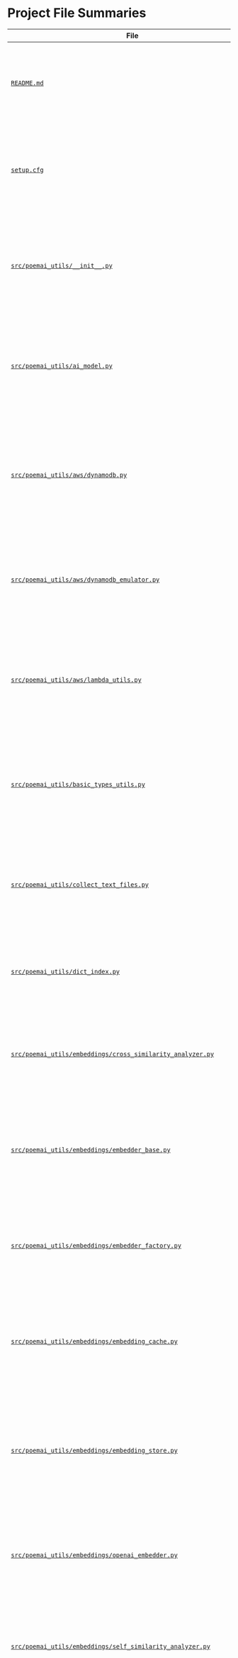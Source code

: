# Project File Summaries

| File | Summary |
| ---- | ------- |
| [`README.md`](README.md)| The 'poemai-utils' file serves as an overview of a package that provides a collection of utilities specifically designed for AI projects. It highlights the purpose of the package and indicates that it contains various tools and functionalities to assist in AI development. |
| [`setup.cfg`](setup.cfg)| This configuration file, `setup.cfg`, defines metadata and options for the `poemai-utils` Python project. It specifies project details, dependencies, package discovery, testing configurations, and code style settings. It also includes options for additional requirements and entry points for console scripts. |
| [`src/poemai_utils/__init__.py`](src/poemai_utils/__init__.py)| This file checks the Python version and imports the appropriate modules for retrieving package metadata. It attempts to get the version of the 'poemai-utils' package, handling cases where the package might not be found. The version information is stored in the `__version__` variable, defaulting to 'unknown' if not found. |
| [`src/poemai_utils/ai_model.py`](src/poemai_utils/ai_model.py)| This file defines an enumeration for AI API types and a class for managing AI models. The `AIModel` class allows for dynamic registration and retrieval of models, supports equality checks, and manages API types. It includes methods for adding models, finding them by key, and converting API types to the defined enumeration. |
| [`src/poemai_utils/aws/dynamodb.py`](src/poemai_utils/aws/dynamodb.py)| This file defines a DynamoDB utility class for handling serialization and deserialization of data types between Python and DynamoDB. It includes custom exceptions, a BinaryPoemai class for binary data, and a TypeDeserializerPoemai class for converting DynamoDB types to Python types. The main class, DynamoDB, initializes a connection to DynamoDB and provides a method to store items. |
| [`src/poemai_utils/aws/dynamodb_emulator.py`](src/poemai_utils/aws/dynamodb_emulator.py)| The file defines a `DynamoDBEmulator` class that simulates DynamoDB operations using SQLite for testing purposes. It includes methods for storing, retrieving, updating, and deleting items, as well as handling versioning and composite keys. The class is thread-safe and provides a simplistic query implementation. |
| [`src/poemai_utils/aws/lambda_utils.py`](src/poemai_utils/aws/lambda_utils.py)| This file defines a utility function, `extract_parameters`, for AWS Lambda functions to extract parameters from events triggered by API Gateway or SQS. It handles different event sources, merging query string and path parameters, and processes SQS messages. The function also manages JSON body parsing and EventBridge events, returning structured parameter data. |
| [`src/poemai_utils/basic_types_utils.py`](src/poemai_utils/basic_types_utils.py)| This file contains utility functions for text formatting and data manipulation. Key functions include adding line breaks for readability, truncating text for short displays, removing None values from dictionaries, comparing values as strings, and converting various types to boolean. These functions enhance data handling and presentation in the project. |
| [`src/poemai_utils/collect_text_files.py`](src/poemai_utils/collect_text_files.py)| This file is a Python script that collects source code files from a specified directory and its subdirectories, writing their contents into a single output text file. It allows filtering by file extensions, defaulting to Python files. The main components include the `collect_source_files` function and a command-line interface for user input. |
| [`src/poemai_utils/dict_index.py`](src/poemai_utils/dict_index.py)| The file defines a class `DictIndex` that indexes a list of dictionaries by specified keys, allowing retrieval of objects based on key-value pairs. It includes methods for initialization and fetching indexed objects, with error handling for key presence and data types. |
| [`src/poemai_utils/embeddings/cross_similarity_analyzer.py`](src/poemai_utils/embeddings/cross_similarity_analyzer.py)| The CrossSimilarityAnalyzer class analyzes the similarity between two lists of embeddings using two SelfSimilarityAnalyzer instances. It provides methods to add text and embeddings, compute a cross similarity matrix, and find top similar pairs or map embeddings from one list to another with scores. |
| [`src/poemai_utils/embeddings/embedder_base.py`](src/poemai_utils/embeddings/embedder_base.py)| The file defines the `EmbedderBase` class, which serves as a base class for embedding models. It includes an initializer that allows the option to use cosine similarity and an abstract method `embedding_dim` that must be implemented by subclasses. This structure is intended for creating various embedding strategies in the project. |
| [`src/poemai_utils/embeddings/embedder_factory.py`](src/poemai_utils/embeddings/embedder_factory.py)| This file defines a deprecated function `make_embedder` that creates an embedding model based on a given model ID. It attempts to instantiate either a `SentenceTransformerEmbedder` or an `OpenAIEmbedder` depending on the model type, handling errors for unknown models or unsupported embedding types. |
| [`src/poemai_utils/embeddings/embedding_cache.py`](src/poemai_utils/embeddings/embedding_cache.py)| This file defines classes for caching embeddings using either in-memory storage or SQLite database. The `EmbeddingCache` class provides methods to store and retrieve embeddings based on text input and model name, while `EmbeddingCacheSqliteDict` and `EmbeddingCacheMemory` extend this functionality for persistent and temporary storage, respectively. |
| [`src/poemai_utils/embeddings/embedding_store.py`](src/poemai_utils/embeddings/embedding_store.py)| The file defines the `EmbeddingStore` class, which manages text and their corresponding embeddings using an embedder and an optional embedding cache. It provides methods to add texts, query embeddings, and calculate similarity scores between embeddings. The class ensures that the embedder and cache are of the correct types and handles embedding creation and storage efficiently. |
| [`src/poemai_utils/embeddings/openai_embedder.py`](src/poemai_utils/embeddings/openai_embedder.py)| This file defines the `OpenAIEmbedder` class, which is responsible for generating embeddings using OpenAI's API. It initializes with a specified model and API key, checks model compatibility, and provides methods to calculate embeddings and retrieve the embedding dimensions. |
| [`src/poemai_utils/embeddings/self_similarity_analyzer.py`](src/poemai_utils/embeddings/self_similarity_analyzer.py)| The SelfSimilarityAnalyzer class analyzes text embeddings for self-similarity. It allows adding text and embeddings, querying for similar texts, and calculating a similarity matrix. Key methods include adding text/embeddings, querying for top similar items, and finding the most similar pairs based on cosine similarity or other metrics. |
| [`src/poemai_utils/embeddings/sentence_transformer_embedder.py`](src/poemai_utils/embeddings/sentence_transformer_embedder.py)| This file defines the `SentenceTransformerEmbedder` class, which extends the `EmbedderBase` class. It initializes a sentence transformer model for generating text embeddings and provides methods to calculate embeddings and retrieve the embedding dimensions. The class requires the `sentence-transformers` library for functionality. |
| [`src/poemai_utils/embeddings/sentence_transformer_embedding_model.py`](src/poemai_utils/embeddings/sentence_transformer_embedding_model.py)| This file defines an enumeration for various sentence transformer embedding models used in AI applications. It includes model names and their associated attributes, such as cosine similarity usage and embedding dimensions. The class also registers these models with the AIModel class, enhancing their functionality within the project. |
| [`src/poemai_utils/embeddings/sgpt_embedder.py`](src/poemai_utils/embeddings/sgpt_embedder.py)| This file defines the `SGPTEmbedder` class, which is an implementation of an embedding model using the SGPT architecture. It includes methods for tokenizing input text with special tokens, calculating weighted mean embeddings, and retrieving the embedding dimension. The class utilizes the Hugging Face Transformers library for model and tokenizer management. |
| [`src/poemai_utils/enum_utils.py`](src/poemai_utils/enum_utils.py)| This file defines utility functions for enhancing Python Enum classes with custom string representations and attributes. It includes functions to format enum instances as strings, add attributes to enums, and ensure consistency across enum definitions. The main components are functions for string representation and attribute management for enums. |
| [`src/poemai_utils/excel_writer.py`](src/poemai_utils/excel_writer.py)| This file defines a function `write_excel` that creates an Excel file using the `openpyxl` library. It takes a filename and a list of lists as data, formats the data, and writes it to an Excel sheet while adjusting column widths based on content length. It also handles hyperlinks and NaN values appropriately. |
| [`src/poemai_utils/expiring_cache.py`](src/poemai_utils/expiring_cache.py)| The ExpiringCache class implements a cache system that stores key-value pairs with a maximum size and an expiration time. It allows adding new entries and retrieving them while ensuring that expired or least recently used items are removed. The class uses a dictionary for storage and a deque to track the order of keys. |
| [`src/poemai_utils/file_utils.py`](src/poemai_utils/file_utils.py)| This file provides utility functions to retrieve resource paths and strings from a specified sub-package within a Python package. It uses the `pkg_resources` module to locate resources based on the package structure, allowing for easy access to files bundled with the package. |
| [`src/poemai_utils/llama_cpp/ask_llama.py`](src/poemai_utils/llama_cpp/ask_llama.py)| This file defines the `AskLlama` class, which interfaces with the Llama model for generating text completions. It includes methods for synchronous and asynchronous prompts, token counting, and error handling. The class utilizes configuration settings and logging for better management and debugging. |
| [`src/poemai_utils/openai/ask.py`](src/poemai_utils/openai/ask.py)| This file defines the `Ask` class for interacting with OpenAI's API, specifically for chat and completion tasks. It manages API keys, logging, and token counting, and provides methods to send prompts and receive responses from the model. Key components include methods for handling chat messages and managing API interactions. |
| [`src/poemai_utils/openai/llm_answer_cache.py`](src/poemai_utils/openai/llm_answer_cache.py)| The LLMAnswerCache class manages caching for answers generated by a language model. It provides methods to fetch and store answers in a cache using a unique key derived from input parameters. The cache key is calculated using a SHA-256 hash of the prompt and other parameters, ensuring efficient retrieval and storage of model responses. |
| [`src/poemai_utils/openai/llm_answer_cache_dao.py`](src/poemai_utils/openai/llm_answer_cache_dao.py)| This file defines an abstract base class for a cache data access object (DAO) for storing and retrieving LLM answers. It includes two implementations: one using SQLite for persistent storage and another using an in-memory dictionary. The main components are the abstract class LLMAnswerCacheDao and its concrete implementations LLMAnswerCacheSqliteDict and LLMAnswerCacheDaoDict. |
| [`src/poemai_utils/openai/openai_model.py`](src/poemai_utils/openai/openai_model.py)| This file defines an enumeration for various OpenAI models, including their attributes such as model keys, API types, and whether they support vision. It includes methods for retrieving models by key and registering AI models. The file enhances the functionality of the AI model management within the project. |
| [`src/poemai_utils/operations_utils.py`](src/poemai_utils/operations_utils.py)| This file defines a decorator for logging the execution time of functions and a class for handling graceful shutdowns of a program. The `log_call_time` decorator logs the function name and its execution duration, while the `GracefulStopper` class manages termination signals to allow for a clean exit. |
| [`src/poemai_utils/reranker.py`](src/poemai_utils/reranker.py)| This file contains functions for ranking items based on user-defined ranking functions. It includes methods to calculate ranks, rerank items with weighted scores, and normalize scores before ranking. The main components are `calc_rank`, `rerank`, `rerank_weighted_score`, and `rerank_weighted_score_normalized`, which facilitate flexible ranking strategies. |
| [`src/poemai_utils/simple.py`](src/poemai_utils/simple.py)| This file imports various components related to embeddings and OpenAI functionalities, including analyzers for cross and self-similarity, an embedding cache, and an OpenAI embedder. It also imports a model and an asking mechanism for OpenAI, indicating its role in handling and processing embeddings and interactions with OpenAI's services. |
| [`src/poemai_utils/simple_cache.py`](src/poemai_utils/simple_cache.py)| The file defines a `SimpleCache` class that implements a basic caching mechanism with a maximum size limit. It uses a dictionary to store cached items and a deque to maintain the order of keys. The class provides methods to add (`put`) and retrieve (`get`) cached data, ensuring that the least recently used items are removed when the cache exceeds its size limit. |
| [`src/poemai_utils/time_utils.py`](src/poemai_utils/time_utils.py)| This file defines a function, `current_time_iso`, which returns the current date and time in ISO 8601 format, using UTC timezone. It imports the `datetime` and `timezone` classes from the `datetime` module to achieve this functionality. |
| [`src/poemai_utils/tools/ai_editor.py`](src/poemai_utils/tools/ai_editor.py)| This file defines the `AICodeEditor` class, which facilitates code editing using an AI model. It includes methods for loading and saving files, constructing prompts for the AI, applying edits, and interacting with the OpenAI API. The class utilizes Pydantic for data validation and Jinja2 for template rendering. |
| [`src/poemai_utils/tools/html_to_md_ai.py`](src/poemai_utils/tools/html_to_md_ai.py)| This file is a command-line utility that converts HTML files to Markdown format using the OpenAI model for text processing. It reads an HTML file, extracts text, splits it into manageable chunks, and processes each chunk to format it into Markdown, while logging the progress and saving the output to a specified file. |
| [`src/poemai_utils/utils_config.py`](src/poemai_utils/utils_config.py)| This file defines a function `get_config_by_key` that retrieves configuration values from environment variables or a default configuration dictionary. It checks if a specified key exists in the environment and returns its value; otherwise, it returns `None` or the default value if available. |
| [`src/poemai_utils/web_utils.py`](src/poemai_utils/web_utils.py)| This file defines a function `ensure_encoded` that takes a URL as input, decodes it if necessary, and then re-encodes it to ensure it is properly formatted. The function handles cases where the URL may already be encoded, ensuring that it is quoted exactly once before returning the result. |
| [`tests/integration/create_test_table.sh`](tests/integration/create_test_table.sh)| This Bash script creates a DynamoDB table named 'poemai-integration-test' with specified attribute definitions and key schema. It uses AWS CLI commands to set up the table with a pay-per-request billing mode, making it suitable for integration testing within the project. |
| [`tests/integration/test_dynamodb.py`](tests/integration/test_dynamodb.py)| This file contains integration tests for the DynamoDB functionality in the poemai-utils project. It includes setup and teardown functions to manage test data, and various test cases to verify storing, loading, deleting, and scanning items in a DynamoDB table. The tests utilize pytest for structure and assertions. |
| [`tests/unit/test_ai_model.py`](tests/unit/test_ai_model.py)| This file contains unit tests for the AIModel class, specifically focusing on the retrieval and management of AI models defined in the OPENAI_MODEL enum. It includes tests for adding models, accessing them by various keys, and checking their properties, ensuring the functionality of the AIModel class is robust and reliable. |
| [`tests/unit/test_ask.py`](tests/unit/test_ask.py)| This file contains unit tests for the `Ask` class from the `poemai_utils.openai` module. It tests the token counting functionality and the asynchronous request handling using mocked HTTP clients. The tests ensure that the `Ask` class correctly processes responses from an OpenAI-like API and verifies the expected behavior of the async methods. |
| [`tests/unit/test_dict_index.py`](tests/unit/test_dict_index.py)| This file contains unit tests for the `DictIndex` class from the `poemai_utils.dict_index` module. It tests the functionality of indexing objects by specified keys, handling cases where not all objects have the required keys, and ensuring proper error handling for invalid key queries. |
| [`tests/unit/test_dynamodb_emulator.py`](tests/unit/test_dynamodb_emulator.py)| This file contains a test suite for the DynamoDBEmulator, verifying its functionality by storing, retrieving, updating, and deleting items in a simulated DynamoDB environment. It checks for version control during updates and ensures no duplicate entries are stored, while also validating the sorting of items by composite keys. |
| [`tests/unit/test_embedding.py`](tests/unit/test_embedding.py)| This file contains unit tests for various embedding functionalities in the poemai-utils project. It includes tests for a mock embedder, an embedding factory function, and the SGPT embedder, ensuring that the correct types of embedder instances are created and that the embedding dimensions are as expected. |
| [`tests/unit/test_expiring_cache.py`](tests/unit/test_expiring_cache.py)| This file contains unit tests for the ExpiringCache class from the poemai_utils module. It tests the cache's behavior when the maximum number of items is exceeded and checks the timeout functionality to ensure that expired items are removed correctly. The tests validate both item retrieval and expiration logic. |
| [`tests/unit/test_lambda_utils.py`](tests/unit/test_lambda_utils.py)| This file contains unit tests for the `extract_parameters` function from the `lambda_utils` module. It tests various scenarios, including API Gateway requests and SQS messages, to ensure the function correctly extracts parameters from different event formats. The tests cover cases with query strings, path parameters, JSON bodies, and raw string messages. |
| [`tests/unit/test_reranker.py`](tests/unit/test_reranker.py)| This file contains unit tests for the functions `calc_rank` and `rerank` from the `poemai_utils.reranker` module. It tests the ranking of items based on different criteria, ensuring that the functions return the expected results and handle errors appropriately when invalid ranking functions are provided. |
